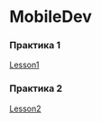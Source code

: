 # MobileDev
### Практика 1

[Lesson1](https://github.com/EkaterinaBriskova/Lesson1)

### Практика 2

[Lesson2](https://github.com/EkaterinaBriskova/Lesson2)
